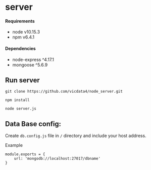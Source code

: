 # server

#### Requirements

* node v10.15.3</br>
* npm v6.4.1

#### Dependencies

* node-express ^4.17.1</br>
* mongoose ^5.6.9


## Run server

`git clone https://github.com/vicdata4/node_server.git`

`npm install`

`node server.js`

## Data Base config:

Create `db.config.js` file in `/` directory and include your host address.

Example
```
module.exports = {
    url: 'mongodb://localhost:27017/dbname'
}
```








